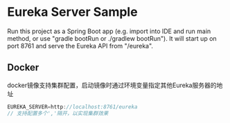 # Eureka Server Sample
Run this project as a Spring Boot app (e.g. import into IDE and run main method, or use "gradle bootRun or ./gradlew bootRun"). It will start up on port 8761 and serve the Eureka API from "/eureka".

## Docker
docker镜像支持集群配置，启动镜像时通过环境变量指定其他Eureka服务器的地址

```java
EUREKA_SERVER=http://localhost:8761/eureka 
// 支持配置多个','隔开，以实现集群效果
```